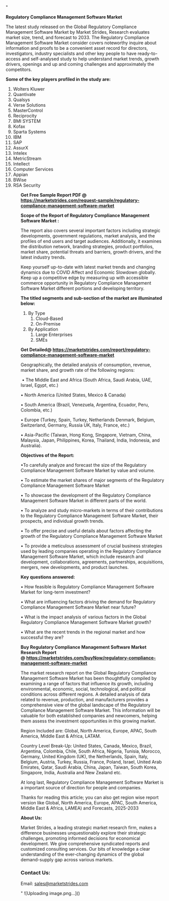 "<p><strong>Regulatory Compliance Management Software Market</strong></p>
<p>The latest study released on the Global Regulatory Compliance Management Software Market by Market Strides, Research evaluates market size, trend, and forecast to 2033. The Regulatory Compliance Management Software Market consider covers noteworthy inquire about information and proofs to be a convenient asset record for directors, investigators, industry specialists and other key people to have ready-to-access and self-analysed study to help understand market trends, growth drivers, openings and up and coming challenges and approximately the competitors.</p>
<p><strong> Some of the key players profiled in the study are: </strong></p>
<p><ol><li>
Wolters Kluwer</li><li>Quantivate</li><li>Qualsys</li><li>Verse Solutions</li><li>MasterControl</li><li>Reciprocity</li><li>BMI SYSTEM</li><li>Kofax</li><li>Sparta Systems</li><li>IBM</li><li>SAP</li><li>AssurX</li><li>Intelex</li><li>MetricStream</li><li>Intellect</li><li>Computer Services</li><li>Appian</li><li>BWise</li><li>RSA Security


</li><ol></p>
<p><strong>Get Free Sample Report PDF @ <a href=https://marketstrides.com/request-sample/regulatory-compliance-management-software-market>https://marketstrides.com/request-sample/regulatory-compliance-management-software-market</a></strong></p>
<p><strong> Scope of the Report of Regulatory Compliance Management Software Market : </strong></p>
<p>The report also covers several important factors including strategic developments, government regulations, market analysis, and the profiles of end users and target audiences. Additionally, it examines the distribution network, branding strategies, product portfolios, market share, potential threats and barriers, growth drivers, and the latest industry trends.</p>
<p>Keep yourself up-to-date with latest market trends and changing dynamics due to COVID Affect and Economic Slowdown globally. Keep up a competitive edge by measuring up with accessible commerce opportunity in Regulatory Compliance Management Software Market different portions and developing territory.</p>
<p><strong> The titled segments and sub-section of the market are illuminated below: </strong></p>
<p><ol><li>By Type<ol><li>Cloud-Based</li><li>On-Premise</li></ol></li><li>By Application<ol><li>Large Enterprises</li><li>SMEs</li></ol></li></ol></p>
<p><strong>Get Detailed@ <a href=https://marketstrides.com/report/regulatory-compliance-management-software-market>https://marketstrides.com/report/regulatory-compliance-management-software-market</a></strong></p>
<p>Geographically, the detailed analysis of consumption, revenue, market share, and growth rate of the following regions:</p>
<p>&nbsp;&bull; The Middle East and Africa (South Africa, Saudi Arabia, UAE, Israel, Egypt, etc.)</p>
<p>&bull; North America (United States, Mexico &amp; Canada)</p>
<p>&bull; South America (Brazil, Venezuela, Argentina, Ecuador, Peru, Colombia, etc.)</p>
<p>&bull; Europe (Turkey, Spain, Turkey, Netherlands Denmark, Belgium, Switzerland, Germany, Russia UK, Italy, France, etc.)</p>
<p>&bull; Asia-Pacific (Taiwan, Hong Kong, Singapore, Vietnam, China, Malaysia, Japan, Philippines, Korea, Thailand, India, Indonesia, and Australia).</p>
<p><strong>Objectives of the Report: </strong></p>
<p>&bull;To carefully analyze and forecast the size of the Regulatory Compliance Management Software Market by value and volume.</p>
<p>&bull; To estimate the market shares of major segments of the Regulatory Compliance Management Software Market</p>
<p>&bull; To showcase the development of the Regulatory Compliance Management Software Market in different parts of the world.</p>
<p>&bull; To analyze and study micro-markets in terms of their contributions to the Regulatory Compliance Management Software Market, their prospects, and individual growth trends.</p>
<p>&bull; To offer precise and useful details about factors affecting the growth of the Regulatory Compliance Management Software Market</p>
<p>&bull; To provide a meticulous assessment of crucial business strategies used by leading companies operating in the Regulatory Compliance Management Software Market, which include research and development, collaborations, agreements, partnerships, acquisitions, mergers, new developments, and product launches.</p>
<p><strong>Key questions answered: </strong></p>
<p>&bull; How feasible is Regulatory Compliance Management Software Market for long-term investment?</p>
<p>&bull; What are influencing factors driving the demand for Regulatory Compliance Management Software Market near future?</p>
<p>&bull; What is the impact analysis of various factors in the Global Regulatory Compliance Management Software Market growth?</p>
<p>&bull; What are the recent trends in the regional market and how successful they are?</p>
<p><strong>Buy Regulatory Compliance Management Software Market Research Report @&nbsp;<a href=https://marketstrides.com/buyNow/regulatory-compliance-management-software-market>https://marketstrides.com/buyNow/regulatory-compliance-management-software-market</a></strong></p>
<p>The market research report on the Global Regulatory Compliance Management Software Market has been thoughtfully compiled by examining a range of factors that influence its growth, including environmental, economic, social, technological, and political conditions across different regions. A detailed analysis of data related to revenue, production, and manufacturers provides a comprehensive view of the global landscape of the Regulatory Compliance Management Software Market. This information will be valuable for both established companies and newcomers, helping them assess the investment opportunities in this growing market.</p>
<p>Region Included are: Global, North America, Europe, APAC, South America, Middle East &amp; Africa, LATAM.</p>
<p>Country Level Break-Up: United States, Canada, Mexico, Brazil, Argentina, Colombia, Chile, South Africa, Nigeria, Tunisia, Morocco, Germany, United Kingdom (UK), the Netherlands, Spain, Italy, Belgium, Austria, Turkey, Russia, France, Poland, Israel, United Arab Emirates, Qatar, Saudi Arabia, China, Japan, Taiwan, South Korea, Singapore, India, Australia and New Zealand etc.</p>
<p>At long last, Regulatory Compliance Management Software Market is a important source of direction for people and companies.</p>
<p>Thanks for reading this article; you can also get region wise report version like Global, North America, Europe, APAC, South America, Middle East &amp; Africa, LAMEA) and Forecasts, 2025-2033</p>
<p><strong>About Us: </strong></p>
<p>Market Strides, a leading strategic market research firm, makes a difference businesses unquestionably explore their strategic challenges, promoting informed decisions for economical development. We give comprehensive syndicated reports and customized consulting services. Our bits of knowledge a clear understanding of the ever-changing dynamics of the global demand-supply gap across various markets.</p>
<h3>Contact Us:</h3>
<p>Email: <a href=mailto:sales@marketstrides.com>sales@marketstrides.com</a></p>"
![Uploading image.png…]()
